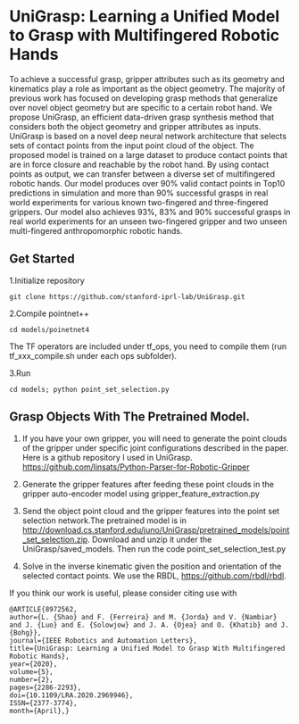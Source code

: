 # UniGrasp: Learning a Unified Model to Grasp with Multifingered Robotic Hands
To achieve a successful grasp, gripper attributes such as its geometry and kinematics play a role as important as the object
geometry. The majority of previous work has focused on developing grasp methods that generalize over novel object geometry but are
specific to a certain robot hand. We propose UniGrasp, an efficient data-driven grasp synthesis method that considers both the object
geometry and gripper attributes as inputs. UniGrasp is based on a novel deep neural network architecture that selects sets of contact
points from the input point cloud of the object. The proposed model is trained on a large dataset to produce contact points that
are in force closure and reachable by the robot hand. By using contact points as output, we can transfer between a diverse set of
multifingered robotic hands. Our model produces over 90% valid contact points in Top10 predictions in simulation and more than
90% successful grasps in real world experiments for various known two-fingered and three-fingered grippers. Our model also achieves
93%, 83% and 90% successful grasps in real world experiments for an unseen two-fingered gripper and two unseen multi-fingered
anthropomorphic robotic hands.

## Get Started
1.Initialize repository
```
git clone https://github.com/stanford-iprl-lab/UniGrasp.git
```

2.Compile pointnet++
```
cd models/poinetnet4
```

The TF operators are included under tf_ops, you need to compile them (run tf_xxx_compile.sh under each ops subfolder).

3.Run
```
cd models; python point_set_selection.py
```

## Grasp Objects With The Pretrained Model.
1. If you have your own gripper, you will need to generate the point clouds of the gripper under specific joint configurations described in the paper. 
Here is a github repository I used in UniGrasp. https://github.com/linsats/Python-Parser-for-Robotic-Gripper

2. Generate the gripper features after feeding these point clouds in the gripper auto-encoder model using gripper_feature_extraction.py 

3. Send the object point cloud and the gripper features into the point set selection network.The pretrained model is in http://download.cs.stanford.edu/juno/UniGrasp/pretrained_models/point_set_selection.zip. Download and unzip it under the UniGrasp/saved_models. Then run the code point_set_selection_test.py

4. Solve in the inverse kinematic given the position and orientation of the selected contact points. We use the RBDL, https://github.com/rbdl/rbdl.


If you think our work is useful, please consider citing use with
```
@ARTICLE{8972562,
author={L. {Shao} and F. {Ferreira} and M. {Jorda} and V. {Nambiar} and J. {Luo} and E. {Solowjow} and J. A. {Ojea} and O. {Khatib} and J. {Bohg}},
journal={IEEE Robotics and Automation Letters},
title={UniGrasp: Learning a Unified Model to Grasp With Multifingered Robotic Hands},
year={2020},
volume={5},
number={2},
pages={2286-2293},
doi={10.1109/LRA.2020.2969946},
ISSN={2377-3774},
month={April},}
```
